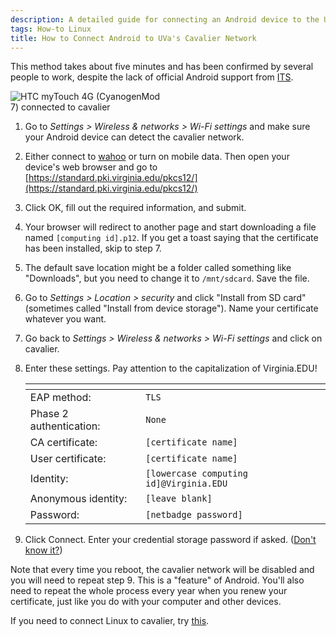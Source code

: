 ```yaml
---
description: A detailed guide for connecting an Android device to the University of Virginia's secure wireless network, cavalier.
tags: How-to Linux
title: How to Connect Android to UVa's Cavalier Network
---
```


This method takes about five minutes and has been confirmed by several people to work, despite the lack of official Android support from [ITS](http://its.virginia.edu/mobile/android.html#wireless).

<img src="/img/android-on-cavalier-connected.jpg" class="right" alt="HTC myTouch 4G (CyanogenMod 7) connected to cavalier" style="max-width: 240px">

1. Go to _Settings > Wireless & networks > Wi-Fi settings_ and make sure your Android device can detect the cavalier network.

1. Either connect to [wahoo](http://its.virginia.edu/mobile/android.html#wireless) or turn on mobile data. Then open your device's web browser and go to [https://standard.pki.virginia.edu/pkcs12/](https://standard.pki.virginia.edu/pkcs12/)

1. Click OK, fill out the required information, and submit.

1. Your browser will redirect to another page and start downloading a file named `[computing id].p12`. If you get a toast saying that the certificate has been installed, skip to step 7.

1. The default save location might be a folder called something like "Downloads", but you need to change it to `/mnt/sdcard`. Save the file.

1. Go to _Settings > Location > security_ and click "Install from SD card" (sometimes called "Install from device storage"). Name your certificate whatever you want.

1. Go back to _Settings > Wireless & networks > Wi-Fi settings_ and click on cavalier.

1. Enter these settings. Pay attention to the capitalization of Virginia.EDU!

   | <!-- -->                | <!-- -->                                |
   | ----------------------- | --------------------------------------- |
   | EAP method:             | `TLS`                                   |
   | Phase 2 authentication: | `None`                                  |
   | CA certificate:         | `[certificate name]`                    |
   | User certificate:       | `[certificate name]`                    |
   | Identity:               | `[lowercase computing id]@Virginia.EDU` |
   | Anonymous identity:     | `[leave blank]`                         |
   | Password:               | `[netbadge password]`                   |

1. Click Connect. Enter your credential storage password if asked. ([Don't know it?](https://www.google.com/search?q=android+reset+credential+storage+password))

Note that every time you reboot, the cavalier network will be disabled and you will need to repeat step 9. This is a "feature" of Android. You'll also need to repeat the whole process every year when you renew your certificate, just like you do with your computer and other devices.

If you need to connect Linux to cavalier, try [this](http://uvalug.org/wiki/Cavalier_Wireless_with_Network_Manager).

